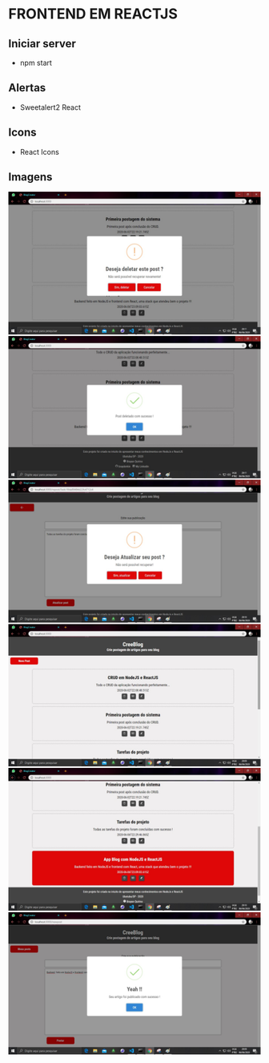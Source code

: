 # FRONTEND EM REACTJS

## Iniciar server
- npm start

## Alertas
- Sweetalert2 React

## Icons
- React Icons

## Imagens

![](https://github.com/braydevkin/creeblog-postsgerencer-frontend/blob/master/images/delete1.jpg)
![](https://github.com/braydevkin/creeblog-postsgerencer-frontend/blob/master/images/delete2.jpg)
![](https://github.com/braydevkin/creeblog-postsgerencer-frontend/blob/master/images/update1.jpg)
![](https://github.com/braydevkin/creeblog-postsgerencer-frontend/blob/master/images/timeline1.jpg)
![](https://github.com/braydevkin/creeblog-postsgerencer-frontend/blob/master/images/timeline2.jpg)
![](https://github.com/braydevkin/creeblog-postsgerencer-frontend/blob/master/images/new-post2.jpg)
